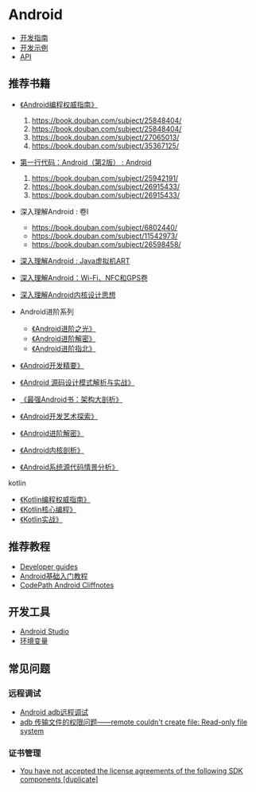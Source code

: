 # Android

- [开发指南](https://developer.android.com/guide/)
- [开发示例](https://developer.android.com/samples/)
- [API](https://developer.android.com/reference/)

## 推荐书籍

- [《Android编程权威指南》](https://book.douban.com/subject/25848404/)

  1. https://book.douban.com/subject/25848404/
  2. https://book.douban.com/subject/25848404/
  3. https://book.douban.com/subject/27065013/
  4. https://book.douban.com/subject/35367125/

- [第一行代码：Android（第2版） : Android](https://book.douban.com/subject/26915433/)

  1. https://book.douban.com/subject/25942191/
  2. https://book.douban.com/subject/26915433/
  3. https://book.douban.com/subject/26915433/

- 深入理解Android : 卷I

  - https://book.douban.com/subject/6802440/
  - https://book.douban.com/subject/11542973/
  - https://book.douban.com/subject/26598458/

- [深入理解Android : Java虚拟机ART](https://book.douban.com/subject/33390277/)
- [深入理解Android：Wi-Fi、NFC和GPS卷](https://book.douban.com/subject/25863872/)
- [深入理解Android内核设计思想](https://book.douban.com/subject/27074612/)
- Android进阶系列

  - [《Android进阶之光》](https://book.douban.com/subject/27080694/)
  - [《Android进阶解密》](https://book.douban.com/subject/30358046/)
  - [《Android进阶指北》](https://book.douban.com/subject/35216254/)

- [《Android开发精要》](https://book.douban.com/subject/11530748/)
- [《Android 源码设计模式解析与实战》](https://book.douban.com/subject/26644935/)
- [《最强Android书：架构大剖析》](https://book.douban.com/subject/30269276/)
- [《Android开发艺术探索》](https://book.douban.com/subject/26599538/)
- [《Android进阶解密》](https://book.douban.com/subject/30358046/)
- [《Android内核剖析》](https://book.douban.com/subject/6811238/)
- [《Android系统源代码情景分析》](https://book.douban.com/subject/19986441/)

kotlin

- [《Kotlin编程权威指南》](https://book.douban.com/subject/34453177/)
- [《Kotlin核心编程》](https://book.douban.com/subject/33419618/)
- [《Kotlin实战》](https://book.douban.com/subject/27093660/)

## 推荐教程

- [Developer guides](https://developer.android.com/guide)
- [Android基础入门教程](https://www.runoob.com/w3cnote/android-tutorial-intro.html)
- [CodePath Android Cliffnotes](https://guides.codepath.com/android/)

## 开发工具

- [Android Studio](https://developer.android.com/studio/)
- [环境变量](https://developer.android.com/studio/command-line/variables)

## 常见问题

### 远程调试

- [Android adb远程调试](https://blog.csdn.net/u012785382/article/details/79171782)
- [adb 传输文件的权限问题——remote couldn't create file: Read-only file system](https://blog.csdn.net/qq_42067893/article/details/101451966)

### 证书管理

- [You have not accepted the license agreements of the following SDK components [duplicate]](https://stackoverflow.com/questions/39760172/you-have-not-accepted-the-license-agreements-of-the-following-sdk-components)
